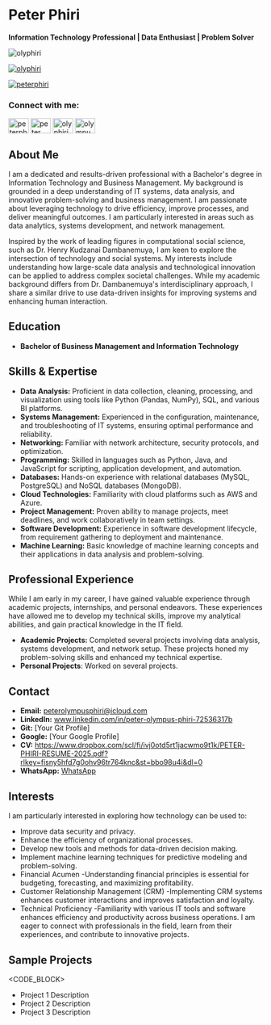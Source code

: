 # Peter Phiri

**Information Technology Professional | Data Enthusiast | Problem Solver**
<p align="left"> <img src="https://komarev.com/ghpvc/?username=olyphiri&label=Profile%20views&color=0e75b6&style=flat" alt="olyphiri" /> </p>

<p align="left"> <a href="https://github.com/ryo-ma/github-profile-trophy"><img src="https://github-profile-trophy.vercel.app/?username=olyphiri" alt="olyphiri" /></a> </p>

<p align="left"> <a href="https://twitter.com/peterphiri" target="blank"><img src="https://img.shields.io/twitter/follow/peterphiri?logo=twitter&style=for-the-badge" alt="peterphiri" /></a> </p>

<h3 align="left">Connect with me:</h3>
<p align="left">
<a href="https://twitter.com/peterphiri" target="blank"><img align="center" src="https://raw.githubusercontent.com/rahuldkjain/github-profile-readme-generator/master/src/images/icons/Social/twitter.svg" alt="peterphiri" height="30" width="40" /></a>
<a href="https://linkedin.com/in/peter phiri" target="blank"><img align="center" src="https://raw.githubusercontent.com/rahuldkjain/github-profile-readme-generator/master/src/images/icons/Social/linked-in-alt.svg" alt="peter phiri" height="30" width="40" /></a>
<a href="https://codesandbox.com/olyphiri" target="blank"><img align="center" src="https://raw.githubusercontent.com/rahuldkjain/github-profile-readme-generator/master/src/images/icons/Social/codesandbox.svg" alt="olyphiri" height="30" width="40" /></a>
<a href="https://fb.com/olympusphiri" target="blank"><img align="center" src="https://raw.githubusercontent.com/rahuldkjain/github-profile-readme-generator/master/src/images/icons/Social/facebook.svg" alt="olympusphiri" height="30" width="40" /></a>
</p>


## About Me

I am a dedicated and results-driven professional with a Bachelor's degree in Information Technology and Business Management. My background is grounded in a deep understanding of IT systems, data analysis, and innovative problem-solving and business management. I am passionate about leveraging technology to drive efficiency, improve processes, and deliver meaningful outcomes. I am particularly interested in areas such as data analytics, systems development, and network management.

Inspired by the work of leading figures in computational social science, such as Dr. Henry Kudzanai Dambanemuya, I am keen to explore the intersection of technology and social systems. My interests include understanding how large-scale data analysis and technological innovation can be applied to address complex societal challenges. While my academic background differs from Dr. Dambanemuya's interdisciplinary approach, I share a similar drive to use data-driven insights for improving systems and enhancing human interaction.

## Education

*   **Bachelor of Business Management and Information Technology**

## Skills & Expertise

*   **Data Analysis:** Proficient in data collection, cleaning, processing, and visualization using tools like Python (Pandas, NumPy), SQL, and various BI platforms.
*   **Systems Management:** Experienced in the configuration, maintenance, and troubleshooting of IT systems, ensuring optimal performance and reliability.
*   **Networking:** Familiar with network architecture, security protocols, and optimization.
*   **Programming:** Skilled in languages such as Python, Java, and JavaScript for scripting, application development, and automation.
*   **Databases:** Hands-on experience with relational databases (MySQL, PostgreSQL) and NoSQL databases (MongoDB).
*   **Cloud Technologies:** Familiarity with cloud platforms such as AWS and Azure.
*   **Project Management:** Proven ability to manage projects, meet deadlines, and work collaboratively in team settings.
*   **Software Development:** Experience in software development lifecycle, from requirement gathering to deployment and maintenance.
*   **Machine Learning:** Basic knowledge of machine learning concepts and their applications in data analysis and problem-solving.

## Professional Experience

While I am early in my career, I have gained valuable experience through academic projects, internships, and personal endeavors. These experiences have allowed me to develop my technical skills, improve my analytical abilities, and gain practical knowledge in the IT field.

*   **Academic Projects:** Completed several projects involving data analysis, systems development, and network setup. These projects honed my problem-solving skills and enhanced my technical expertise.
* **Personal Projects**: Worked on several projects.

## Contact

*   **Email:** peterolympusphiri@icloud.com
*   **LinkedIn:** www.linkedin.com/in/peter-olympus-phiri-72536317b
*   **Git:** [Your Git Profile]
*   **Google:** [Your Google Profile]
*   **CV:**          https://www.dropbox.com/scl/fi/ivj0otd5rt1jacwmo9t1k/PETER-PHIRI-RESUME-2025.pdf?rlkey=fisny5hfd7g0ohv96tr764knc&st=bbo98u4i&dl=0
*   **WhatsApp:** [WhatsApp](https://wa.me/263784140899)

## Interests

I am particularly interested in exploring how technology can be used to:

*   Improve data security and privacy.
*   Enhance the efficiency of organizational processes.
*   Develop new tools and methods for data-driven decision making.
*   Implement machine learning techniques for predictive modeling and problem-solving.
*   Financial Acumen -Understanding financial principles is essential for budgeting, forecasting, and maximizing profitability.
*   Customer Relationship Management (CRM) -Implementing CRM systems enhances customer interactions and improves satisfaction and loyalty.
*   Technical Proficiency -Familiarity with various IT tools and software enhances efficiency and productivity across business operations.
I am eager to connect with professionals in the field, learn from their experiences, and contribute to innovative projects.

## Sample Projects

<CODE_BLOCK>
* Project 1 Description
* Project 2 Description
* Project 3 Description

